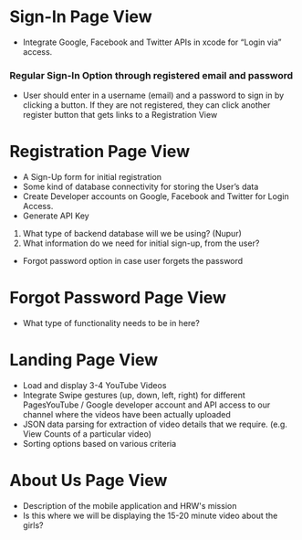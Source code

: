 # Sign-In Page View

* Integrate Google, Facebook and Twitter APIs in xcode for “Login via” access.
### Regular Sign-In Option through registered email and password
* User should enter in a username (email) and a password to sign in by clicking a button. If they are not registered, they can click another register button that gets links to a Registration View


# Registration Page View
* A Sign-Up form for initial registration
* Some kind of database connectivity for storing the User’s data
* Create Developer accounts on Google, Facebook and Twitter for Login Access.
* Generate API Key
1. What type of backend database will we be using? (Nupur)
2. What information do we need for initial sign-up, from the user?

* Forgot password option in case user forgets the password

# Forgot Password Page View
* What type of functionality needs to be in here?

# Landing Page View
* Load and display 3-4 YouTube Videos
* Integrate Swipe gestures (up, down, left, right) for different PagesYouTube / Google developer account and API access to our channel where the videos have been actually uploaded
* JSON data parsing for extraction of video details that we require. (e.g. View Counts of a particular video)
* Sorting options based on various criteria

# About Us Page View
* Description of the mobile application and HRW's mission
* Is this where we will be displaying the 15-20 minute video about the girls?